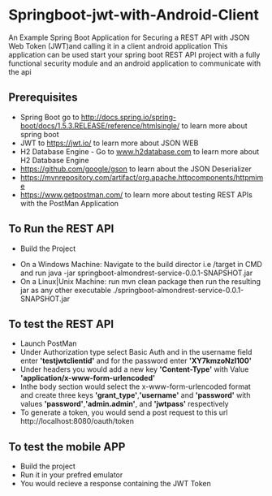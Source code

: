 # Springboot-jwt-with-Android-Client
An Example Spring Boot Application for Securing a REST API with JSON Web Token (JWT)and calling it in a client android application
This application can be used start your spring boot REST API project with a fully functional security module and an android application to communicate with the api

## Prerequisites

* Spring Boot go to http://docs.spring.io/spring-boot/docs/1.5.3.RELEASE/reference/htmlsingle/ to learn more about spring boot
* JWT to https://jwt.io/ to learn more about JSON WEB 
* H2 Database Engine - Go to www.h2database.com to learn more about H2 Database Engine
* https://github.com/google/gson to learn about the JSON Deserializer 
* https://mvnrepository.com/artifact/org.apache.httpcomponents/httpmime 
* https://www.getpostman.com/ to learn more about testing REST APIs with the PostMan Application

## To Run the REST API

* Build the Project
- On a Windows Machine:
  Navigate to the build director i.e /target in CMD and run  java -jar springboot-almondrest-service-0.0.1-SNAPSHOT.jar 
- On a Linux|Unix Machine: run mvn clean package then run the resulting jar as any other executable ./springboot-almondrest-service-0.0.1-SNAPSHOT.jar 

## To test the REST API

* Launch PostMan
* Under Authorization type select Basic Auth and in the username field enter **'testjwtclientid'** and for the password enter **'XY7kmzoNzl100'**
* Under headers you would add a new key **'Content-Type'** with Value **'application/x-www-form-urlencoded'**
* Inthe body section would select the x-www-form-urlencoded format and create three keys **'grant_type'**,**'username'** and **'password'** with values **'password'**,**'admin.admin'**, and **'jwtpass'** respectively
* To generate a token, you would send a post request to this url http://localhost:8080/oauth/token 

## To test the mobile APP

* Build the project
* Run it in your prefred emulator
* You would recieve a response containing the JWT Token 
